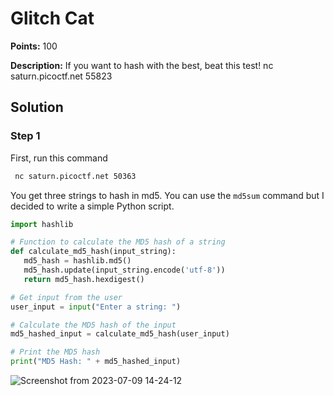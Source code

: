 # Glitch Cat


**Points:** 100

**Description:** If you want to hash with the best, beat this test!
nc saturn.picoctf.net 55823



## Solution 

### Step 1

First, run this command

``` bash
 nc saturn.picoctf.net 50363

```
You get three strings to hash in md5. You can use the `md5sum` command but I decided to write a simple Python script. 


 ```python
import hashlib

# Function to calculate the MD5 hash of a string
def calculate_md5_hash(input_string):
    md5_hash = hashlib.md5()
    md5_hash.update(input_string.encode('utf-8'))
    return md5_hash.hexdigest()

# Get input from the user
user_input = input("Enter a string: ")

# Calculate the MD5 hash of the input
md5_hashed_input = calculate_md5_hash(user_input)

# Print the MD5 hash
print("MD5 Hash: " + md5_hashed_input)

```
![Screenshot from 2023-07-09 14-24-12](https://github.com/HelsNetwork/CTF-writeups/assets/87879515/12322f60-38ab-44e9-891d-4ab85b131639)
